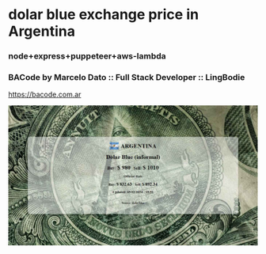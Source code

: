 # dolar blue exchange price in Argentina
### node+express+puppeteer+aws-lambda

### BACode by Marcelo Dato :: Full Stack Developer :: LingBodie
https://bacode.com.ar

![](https://github.com/mdato/dolar/blob/main/dolarblue.jpg)

